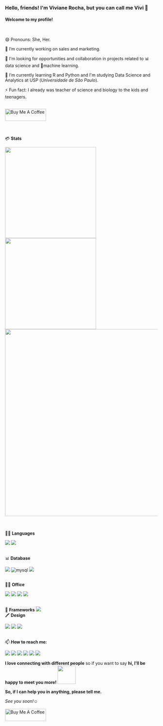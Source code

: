### Hello, friends! I'm Viviane Rocha, but you can call me Vivi 🤗
#### Welcome to my profile!
<br>


😄 Pronouns: She, Her.

🔭 I’m currently working on sales and marketing.

🧐 I'm looking for opportunities and collaboration in projects related to 📊 data science and 🤖machine learning.

🌱 I’m currently learning R and Python and I'm studying Data Science and Analytics at USP (*Universidade de São Paulo*). 

⚡ Fun fact: I already was teacher of science and biology to the kids and teenagers. 

<br>
<a href="https://www.buymeacoffee.com/vivianerocha" target="_blank"><img src="https://cdn.buymeacoffee.com/buttons/v2/default-yellow.png" alt="Buy Me A Coffee" style="height: 40px !important;width: 135px !important;" ></a>

<br>
<br>
<br>

💳 **Stats**

<a href="https://github.com/vivirocha"></a>
<img width='300' src="https://github-readme-stats.vercel.app/api?username=vivirocha" /> <a href="https://github.com/vivirocha"> </a>
<img width='300' src="https://github-readme-stats.vercel.app/api/top-langs/?username=vivirocha" /> <a href="https://github.com/vivirocha"></a>  <img width='616' src="https://github-profile-summary-cards.vercel.app/api/cards/profile-details?username=vivirocha&theme=vue" />

<br>
<br>
👩‍💻 <b>Languages</b>

<img src="https://img.shields.io/badge/R-276DC3?style=for-the-badge&logo=r&logoColor=white" /> <img src="https://img.shields.io/badge/Python-FFD43B?style=for-the-badge&logo=python&logoColor=blue" /> 


<br>
📊 <b>Database</b>

<img src="https://img.shields.io/badge/MongoDB-4EA94B?style=for-the-badge&logo=mongodb&logoColor=white" /> <img alt="mysql" src="https://img.shields.io/badge/MySQL-005C84?style=for-the-badge&logo=mysql&logoColor=white"> <img src="https://img.shields.io/badge/PostgreSQL-316192?style=for-the-badge&logo=postgresql&logoColor=white" />


<br>
👨‍💻 <b>Office</b>

<img src="https://img.shields.io/badge/Microsoft_Office-D83B01?style=for-the-badge&logo=microsoft-office&logoColor=white" /> <img src="https://img.shields.io/badge/Microsoft_Excel-217346?style=for-the-badge&logo=microsoft-excel&logoColor=white" /> <img src="https://img.shields.io/badge/Microsoft_PowerPoint-B7472A?style=for-the-badge&logo=microsoft-powerpoint&logoColor=white" /> <img src="https://img.shields.io/badge/Microsoft_Word-2B579A?style=for-the-badge&logo=microsoft-word&logoColor=white" /> 


<br>
🚀 <b>Frameworks</b>

<img src="https://img.shields.io/badge/PowerBI-F2C811?style=for-the-badge&logo=Power%20BI&logoColor=black"/>


<br>
🖍 <b>Design</b>

<img src="https://img.shields.io/badge/Adobe%20Illustrator-FF9A00?style=for-the-badge&logo=adobe%20illustrator&logoColor=white" /> <img src="https://img.shields.io/badge/Adobe%20Lightroom-31A8FF?style=for-the-badge&logo=Adobe%20Lightroom&logoColor=white" />  <img src="https://img.shields.io/badge/Adobe%20Photoshop-31A8FF?style=for-the-badge&logo=Adobe%20Photoshop&logoColor=black"/> 


<br>
📫 <b>How to reach me:</b>
  
[<img src="https://img.shields.io/badge/Gmail-D14836?style=for-the-badge&logo=gmail&logoColor=white" />](href="mailto:vlopes36@gmail.com")
[<img src="https://img.shields.io/badge/linkedin-%230077B5.svg?&style=for-the-badge&logo=linkedin&logoColor=white" />](https://www.linkedin.com/in/vlrocha/)
[<img src="https://img.shields.io/badge/Kaggle-20BEFF?style=for-the-badge&logo=Kaggle&logoColor=white" />](https://www.kaggle.com/vivianerocha)
[<img src="https://img.shields.io/badge/twitter-%231DA1F2.svg?&style=for-the-badge&logo=twitter&logoColor=white" />](https://twitter.com/viviarpaz) 
[<img src = "https://img.shields.io/badge/instagram-%23E4405F.svg?&style=for-the-badge&logo=instagram&logoColor=white">](https://www.instagram.com/viviarpaz/) 
[<img src="https://img.shields.io/badge/WhatsApp-25D366?style=for-the-badge&logo=whatsapp&logoColor=white" />](https://api.whatsapp.com/send?phone=5511985779598&text=Ol%C3%A1%2C%20vim%20atrav%C3%A9s%20do%20GitHub.)
<br>

<b>I love connecting with different people</b> so if you want to say <b>hi, I'll be happy to meet you more!</b> <img src="https://media.giphy.com/media/LnQjpWaON8nhr21vNW/giphy.gif" width="60">

<p><b>So, if I can help you in anything, please tell me.</b> </p>
<i>See you soon!</i>☺️
<br>
<br>
<a href="https://www.buymeacoffee.com/vivianerocha" target="_blank"><img src="https://cdn.buymeacoffee.com/buttons/v2/default-yellow.png" alt="Buy Me A Coffee" style="height: 40px !important;width: 135px !important;" ></a>
<!--
**vivirocha/ViviRocha** is a ✨ _special_ ✨ repository because its `README.md` (this file) appears on your GitHub profile.

